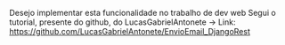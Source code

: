 Desejo implementar esta funcionalidade no trabalho de dev web
Segui o tutorial, presente do github, do LucasGabrielAntonete -> Link: https://github.com/LucasGabrielAntonete/EnvioEmail_DjangoRest